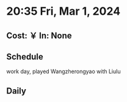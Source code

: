 # 20:35 Fri, Mar 1, 2024

## Cost: ￥ In: None

## Schedule 
work day, played Wangzherongyao with Liulu

## Daily